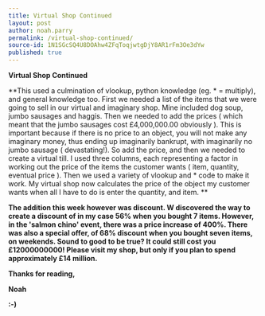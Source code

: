 ```yaml
---
title: Virtual Shop Continued
layout: post
author: noah.parry
permalink: /virtual-shop-continued/
source-id: 1N1SGcSQ4U8DOAhw4ZFqToqjwtgDjY8AR1rFm3Oe3dYw
published: true
---
```

**Virtual Shop Continued**

**This used a culmination of vlookup,  python knowledge (eg. * = multiply), and general knowledge too. First we needed a list of the items that we were going to sell in our virtual and imaginary shop. Mine included dog soup, jumbo sausages and haggis. Then we needed to add the prices ( which meant that the jumbo sausages cost £4,000,000.00 obviously ). This is important because if there is no price to an object, you will not make any imaginary money, thus ending up imaginarily bankrupt, with imaginarily no jumbo sausage ( devastating!). So add the price, and then we needed to create a virtual till. I used three columns, each representing a factor in working out the price of the items the customer wants ( item, quantity, eventual price ). Then we used a variety of vlookup and * code to make it work. My virtual shop now calculates the price of the object my customer wants when all I have to do is enter the quantity, and item. **

**The addition this week however was discount. W discovered the way to create a discount of in my case 56% when you bought 7 items. However, in the 'salmon chino' event, there was a price increase of 400%. There was also a special offer, of 68% discount when you bought seven items, on weekends. Sound to good to be true? It could still cost you £12000000000! Please visit my shop, but only if you plan to spend approximately £14 million.**

**Thanks for reading,**

**Noah**

**:-)**


